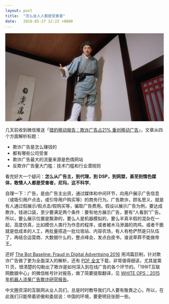 ```yaml
---
layout: post
title:  "怎么会人人都是受害者"
date:   2016-05-27 12:22 +0800
---
```


![无花无酒锄作田](/files/avatar/tbh1.jpg)

几天前收到微信推送「[猎豹移动报告：欺诈广告占21% 重创移动广告]」，文章从四个方面解析标题：

- 欺诈广告是怎么赚钱的
- 都有哪些公司受害
- 欺诈广告最大的流量来源是色情网站
- 反欺诈广告量大门槛：技术门槛和行业潜规则

看完好大一个疑问：**怎么从广告主，到代理，到 DSP，到网盟，甚至到情色媒体，敢情人人都是受害者，尼玛，这不科学**。

自理一下：广告，是由广告主出资，通过媒体和中间环节，向用户展示广告信息（或吸引用户点击，或引导用户购买等）的商务行为。广告欺诈，顾名思义，就是有人通过假展示/假点击/假购买等，骗取广告费用。假设以展示广告为例，要达成欺诈，钱进口袋，至少要满足两个条件：要有地方展示广告，要有“人看到”广告。所以，要么展示位置是飘渺的，要么人是机器模拟的，要么半真半假的混杂在一起，高度仿真，比如模仿人类行为作息的程序，或者被木马渗漏的肉鸡，或者干脆就是低成本的人工，再批量搭造一批垃圾站、内容农场，有人有枪俨然是只队伍了，再结合运营商、大数据什么的，整点峰会，发点白皮书，谁说草莽不能做帝王。

还好 [The Bot Baseline: Fraud in Digital Advertising 2016] 用鸿篇巨制，针对欺诈广告做了更为全面深入的解析，还有 [PDF 全文]下载，非常值得细读，尤其是第 11 页，很清楚的勾勒出了欺诈是如何深入到在线广告的各个环节的。「199IT互联网数据中心」的微信帐号针对报告，做了简要提取翻译，见 [WHITE OPS：2015年机器人流量广告欺诈研究报告]。

中文圈资深的互联网从业人员们，总是时时教导我们凡人要有敬畏之心，所以，在此我们只能带着骄傲和委屈说：中国的环境，要更明目张胆一些。

[猎豹移动报告：欺诈广告占21% 重创移动广告]: http://mp.weixin.qq.com/s?__biz=MjM5NzI0OTk2MA==&mid=2651109638&idx=2&sn=a1485a8a2d1658e580e0d3c13fcd9bc2&scene=0

[WHITE OPS：2015年机器人流量广告欺诈研究报告]: http://mp.weixin.qq.com/s?__biz=MjM5NjAxMzgwMA==&mid=2651480080&idx=1&sn=627dfd7585254754e4526b7c10241bba&scene=2&srcid=05279mf5GPRwzgoxaWuciNiX&from=timeline&isappinstalled=0

[The Bot Baseline: Fraud in Digital Advertising 2016]:http://www.ana.net/content/show/id/botfraud-2016

[PDF 全文]: http://www.ana.net/getfile/23332

